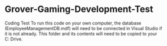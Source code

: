 # Grover-Gaming-Development-Test
Coding Test
To run this code on your own computer, the database (EmployeeManagementDB.mdf) will need to be connected in Visual Studio if it is not already. 
This folder and its contents will need to be copied to your C: Drive.
